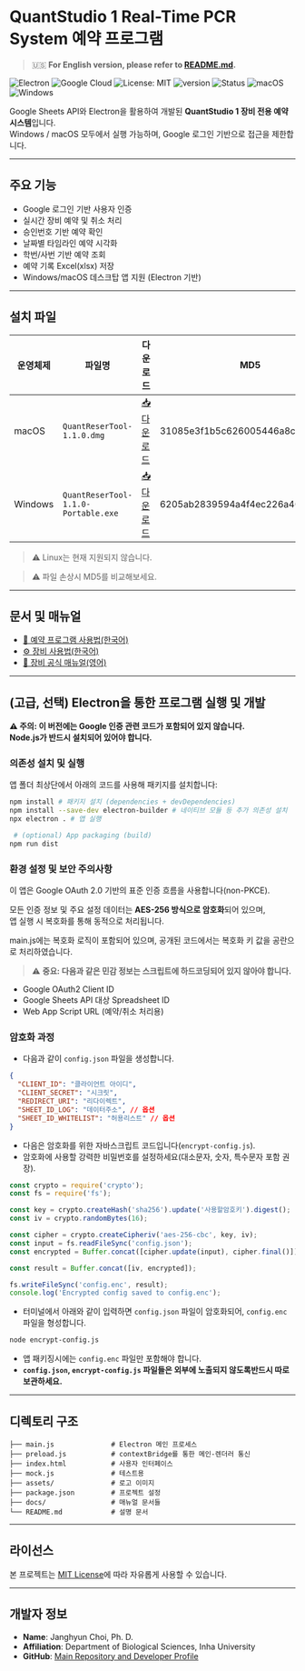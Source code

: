 # QuantStudio 1 Real-Time PCR System 예약 프로그램
> 🇺🇸 **For English version, please refer to [README.md](README.md).**

![Electron](https://img.shields.io/badge/Built%20with-Electron-47848F?logo=electron&logoColor=white) ![Google Cloud](https://img.shields.io/badge/Backend-Google%20Cloud-4285F4?logo=google-cloud&logoColor=white) ![License: MIT](https://img.shields.io/badge/License-MIT-green.svg) ![version](https://img.shields.io/badge/release-1.1.0-blue) ![Status](https://img.shields.io/badge/status-stable-green)
![macOS](https://img.shields.io/badge/macOS-supported-0078D6?logo=apple&logoColor=white) ![Windows](https://img.shields.io/badge/Windows-Supported-0078D6?logo=Devian&logoColor=white)

Google Sheets API와 Electron을 활용하여 개발된 **QuantStudio 1 장비 전용 예약 시스템**입니다.  
Windows / macOS 모두에서 실행 가능하며, Google 로그인 기반으로 접근을 제한합니다.

---

## 주요 기능

- Google 로그인 기반 사용자 인증
- 실시간 장비 예약 및 취소 처리
- 승인번호 기반 예약 확인
- 날짜별 타임라인 예약 시각화
- 학번/사번 기반 예약 조회
- 예약 기록 Excel(xlsx) 저장
- Windows/macOS 데스크탑 앱 지원 (Electron 기반)

---

## 설치 파일

| 운영체제 | 파일명 | 다운로드 | MD5 |
|----------|--------|----------|----------|
| macOS  | `QuantReserTool-1.1.0.dmg` | [📥 다운로드](https://github.com/seq-jchoi-bio/quantresertool/releases/download/v1.1.0/QuantReserTool-1.1.0-Portable.exe) | 31085e3f1b5c626005446a8c7c5f92ee |
| Windows    | `QuantReserTool-1.1.0-Portable.exe` | [📥 다운로드](https://github.com/seq-jchoi-bio/quantresertool/releases/download/v1.1.0/QuantReserTool-1.1.0-Portable.exe) | 6205ab2839594a4f4ec226a408d62d9d |

> ⚠️ Linux는 현재 지원되지 않습니다.

> ⚠️ 파일 손상시 MD5를 비교해보세요.

---

## 문서 및 매뉴얼

- [📘 예약 프로그램 사용법(한국어)](https://github.com/seq-jchoi-bio/quantresertool/blob/main/docs/manual.pdf)
- [⚙️ 장비 사용법(한국어)](https://github.com/seq-jchoi-bio/quantresertool/blob/main/docs/device.pdf)
- [📄 장비 공식 매뉴얼(영어)](https://github.com/seq-jchoi-bio/quantresertool/blob/main/docs/device_manual.pdf)

---

## (고급, 선택) Electron을 통한 프로그램 실행 및 개발

**⚠️ 주의: 이 버전에는 Google 인증 관련 코드가 포함되어 있지 않습니다.**  
**Node.js가 반드시 설치되어 있어야 합니다.**

### 의존성 설치 및 실행

앱 폴더 최상단에서 아래의 코드를 사용해 패키지를 설치합니다:
```bash
npm install # 패키지 설치 (dependencies + devDependencies)
npm install --save-dev electron-builder # 네이티브 모듈 등 추가 의존성 설치
npx electron . # 앱 실행

 # (optional) App packaging (build)
npm run dist
```

### 환경 설정 및 보안 주의사항

이 앱은 Google OAuth 2.0 기반의 표준 인증 흐름을 사용합니다(non-PKCE).

모든 인증 정보 및 주요 설정 데이터는 **AES-256 방식으로 암호화**되어 있으며,  
앱 실행 시 복호화를 통해 동적으로 처리됩니다.

main.js에는 복호화 로직이 포함되어 있으며,
공개된 코드에서는 복호화 키 값을 공란으로 처리하였습니다.

> ⚠️ **중요: 다음과 같은 민감 정보는 스크립트에 하드코딩되어 있지 않아야 합니다.**

- Google OAuth2 Client ID  
- Google Sheets API 대상 Spreadsheet ID  
- Web App Script URL (예약/취소 처리용)

### 암호화 과정

- 다음과 같이 `config.json` 파일을 생성합니다.
```json
{
  "CLIENT_ID": "클라이언트 아이디",
  "CLIENT_SECRET": "시크릿",
  "REDIRECT_URI": "리다이렉트",
  "SHEET_ID_LOG": "데이터주소", // 옵션
  "SHEET_ID_WHITELIST": "허용리스트" // 옵션
}
```

- 다음은 암호화를 위한 자바스크립트 코드입니다(`encrypt-config.js`). 
- 암호화에 사용할 강력한 비밀번호를 설정하세요(대소문자, 숫자, 특수문자 포함 권장).

```js
const crypto = require('crypto');
const fs = require('fs');

const key = crypto.createHash('sha256').update('사용할암호키').digest();
const iv = crypto.randomBytes(16);

const cipher = crypto.createCipheriv('aes-256-cbc', key, iv);
const input = fs.readFileSync('config.json');
const encrypted = Buffer.concat([cipher.update(input), cipher.final()]);

const result = Buffer.concat([iv, encrypted]);

fs.writeFileSync('config.enc', result);
console.log('Encrypted config saved to config.enc');
```

- 터미널에서 아래와 같이 입력하면 `config.json` 파일이 암호화되어, `config.enc` 파일을 형성합니다.

```sh
node encrypt-config.js
```

- 앱 패키징시에는 `config.enc` 파일만 포함해야 합니다.
- **`config.json`, `encrypt-config.js` 파일들은 외부에 노출되지 않도록반드시 따로 보관하세요.**

---

## 디렉토리 구조

```plaintext
├── main.js              # Electron 메인 프로세스
├── preload.js           # contextBridge를 통한 메인-렌더러 통신
├── index.html           # 사용자 인터페이스
├── mock.js              # 테스트용
├── assets/              # 로고 이미지
├── package.json         # 프로젝트 설정
├── docs/                # 매뉴얼 문서들
└── README.md            # 설명 문서
```

---

## 라이선스

본 프로젝트는 [MIT License](https://opensource.org/licenses/MIT)에 따라 자유롭게 사용할 수 있습니다.

---

## 개발자 정보

* **Name**: Janghyun Choi, Ph. D.
* **Affiliation**: Department of Biological Sciences, Inha University
* **GitHub**: [Main Repository and Developer Profile](https://github.com/seq-jchoi-bio)
